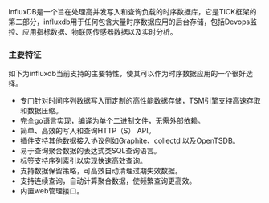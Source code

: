 InfluxDB是一个旨在处理高并发写入和查询负载的时序数据库，它是TICK框架的第二部分，influxdb用于任何包含大量时序数据应用的后台存储，包括Devops监控、应用指标数据、物联网传感器数据以及实时分析。

### 主要特征

如下为influxdb当前支持的主要特性，使其可以作为时序数据应用的一个很好选择。

* 专门针对时间序列数据写入而定制的高性能数据存储，TSM引擎支持高速存取和数据压缩。
* 完全go语言实现，编译为单个二进制文件，无需外部依赖。
* 简单、高效的写入和查询HTTP（S） API。
* 插件支持其他数据接入协议例如Graphite、collectd 以及OpenTSDB。
* 易于查询聚合数据的表达式类SQL查询语言。
* 标签支持序列索引以实现快速高效查询。
* 支持数据保留策略，可高效自动清理过期失效数据。
* 支持连续查询，自动计算聚合数据，使频繁查询更高效。
* 内置web管理接口。



